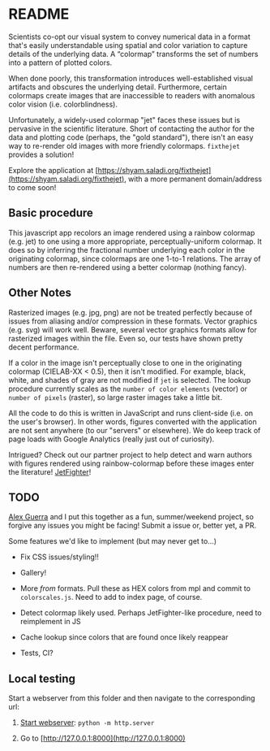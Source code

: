 README
======

Scientists co-opt our visual system to convey numerical data in a format
that's easily understandable using spatial and color variation to capture
details of the underlying data. A “colormap” transforms the set of numbers
into a pattern of plotted colors.

When done poorly, this transformation introduces well-established visual
artifacts and obscures the underlying detail. Furthermore, certain colormaps
create images that are inaccessible to readers with anomalous color vision
(i.e. colorblindness).

Unfortunately, a widely-used colormap "jet" faces these issues but is
pervasive in the scientific literature. Short of contacting the author for
the data and plotting code (perhaps, the "gold standard"), there isn't an
easy way to re-render old images with more friendly colormaps.
`fixthejet` provides a solution!


Explore the application at
[https://shyam.saladi.org/fixthejet](https://shyam.saladi.org/fixthejet),
with a more permanent domain/address to come soon!


## Basic procedure

This javascript app recolors an image rendered using a rainbow colormap
(e.g. jet) to one using a more appropriate, perceptually-uniform colormap.
It does so by inferring the fractional number underlying each color in the
originating colormap, since colormaps are one 1-to-1 relations. The array of
numbers are then re-rendered using a better colormap (nothing fancy).


## Other Notes

Rasterized images (e.g. jpg, png) are not be treated perfectly because of
issues from aliasing and/or compression in these formats. Vector graphics
(e.g. svg) will work well. Beware, several vector graphics formats allow
for rasterized images within the file. Even so, our tests have shown 
pretty decent performance.

If a color in the image isn't perceptually close to one in the originating
colormap (CIELAB-XX < 0.5), then it isn't modified. For example, black,
white, and shades of gray are not modified if `jet` is selected. The lookup
procedure currently scales as the `number of color elements` (vector) or
`number of pixels` (raster), so large raster images take a little bit.


All the code to do this is written in JavaScript and runs client-side (i.e.
on the user's browser). In other words, figures converted with the application
are not sent anywhere (to our "servers" or elsewhere). We do keep track of
page loads with Google Analytics (really just out of curiosity).


Intrigued? Check out our partner project to help detect and warn authors
with figures rendered using rainbow-colormap before these images enter the
literature! [JetFighter](jetfighter.herokuapp.com)!


## TODO

[Alex Guerra](@aguerra) and I put this together as a fun, summer/weekend
project, so forgive any issues you might be facing! Submit a issue or,
better yet, a PR.

Some features we'd like to implement (but may never get to...)

* Fix CSS issues/styling!!

* Gallery!

* More *from* formats. Pull these as HEX colors from mpl and commit to
`colorscales.js`. Need to add to index page, of course.

* Detect colormap likely used. Perhaps JetFighter-like procedure, need to
reimplement in JS

* Cache lookup since colors that are found once likely reappear

* Tests, CI?


## Local testing

Start a webserver from this folder and then navigate to the corresponding url:

1. [Start webserver](https://stackoverflow.com/a/21608670/2320823):
   `python -m http.server`

2. Go to [http://127.0.0.1:8000](http://127.0.0.1:8000)

